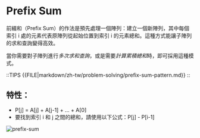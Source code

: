 # Prefix Sum

前綴和（Prefix Sum）的作法是預先處理一個陣列：建立一個新陣列，其中每個索引 i 處的元素代表原陣列從起始位置到索引 i 的元素總和。這種方式能讓子陣列的求和查詢變得高效。

當你需要對子陣列進行*多次求和查詢*，或是需要*計算累積總和*時，即可採用這種模式。

::TIPS
{{FILE|markdown/zh-tw/problem-solving/prefix-sum-pattern.md}}
::

## 特性：

- P\[j] = A\[j] + A\[j-1] + ... + A\[0]
- 要找到索引 i 和 j 之間的總和，請使用以下公式：P\[j] - P\[i-1]

![prefix-sum]({{BASEURL}}/markdown/zh-tw/problem-solving/prefix-sum.jpg "prefix-sum")
